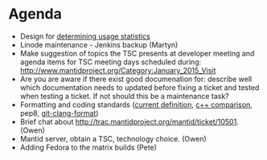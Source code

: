 Agenda
======
* Design for [determining usage statistics](https://github.com/mantidproject/documents/blob/master/Design/MeasureUsageStatistics.md)
* Linode maintenance - Jenkins backup (Martyn)
* Make suggestion of topics the TSC presents at developer meeting and agenda items for TSC meeting days scheduled during: http://www.mantidproject.org/Category:January_2015_Visit 
* Are you are aware if there exist good documenation for: describe well which documentation needs to updated before fixing a ticket and tested when testing a ticket. If not should this be a maintenance task?
* Formatting and coding standards ([current definition](http://www.mantidproject.org/Coding_Standards), [c++ comparison](https://gist.github.com/peterfpeterson/f095f0153cab9b6a6459), pep8, [git-clang-format](https://llvm.org/svn/llvm-project/cfe/trunk/tools/clang-format/git-clang-format))
* Brief chat about http://trac.mantidproject.org/mantid/ticket/10501. (Owen)
* Mantid server, obtain a TSC, technology choice. (Owen)
* Adding Fedora to the matrix builds (Pete)
